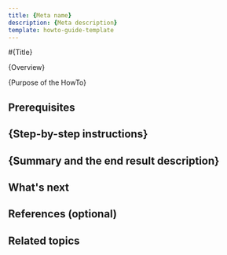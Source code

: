 ```yaml
---
title: {Meta name}
description: {Meta description}
template: howto-guide-template
---
```


#{Title} <!---in -ing form, e.g. Creating a new CMS page)-->

{Overview}
<!---Help the readers to determine quickly if the HowTo matches their interests or needs. In a few sentences, summarize the main points of your HowTo. Make sure to include any critical definitions which will help readers evaluate the utility of your HowTo.-->

{Purpose of the HowTo}

<!---State the purpose of your HowTo. Explain how the reader will benefit from reading it. Give your reader an incentive or two to continue.-->

## Prerequisites

<!---Inform your readers about any required knowledge, configuration, or resources they may need before stepping through your HowTo. Give links to resources that will be useful to fulfill the prerequisites.-->

## {Step-by-step instructions}

<!---In a precise, step-by-step approach, walk your reader through the process. Make sure your reader can reproduce your intended result by following your exact steps. Make the learning process efficient by supplying code samples and/or configuration details as necessary.-->

## {Summary and the end result description}

<!---In a few sentences, summarize what the reader has just learned. Describe the end result they should obtain after executing the instructions of your HowTo.-->

## What's next

<!---If your HowTo consists of several interdependent guides, add the "What's Next" section where you guide the reader to the next step. For example: *Now that the SprykerModule is installed*, <u>integrate it to your project</u> (this would be a link to the next HowTo explaining how to integrate the module).-->

## References (optional)

<!---Provide links to external resources that will help the reader better understand the described topic or execute the guidelines more efficiently.-->

## Related topics

<!---Add topics from our documentation website that are related to the topic of your HowTo or that logically continues or supplements it.-->